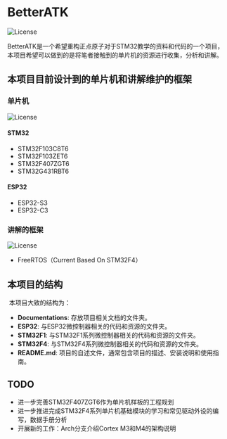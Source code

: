 # BetterATK

![License](https://img.shields.io/badge/license-GNUv3-yellow)

​	BetterATK是一个希望重构正点原子对于STM32教学的资料和代码的一个项目，本项目希望可以做到的是将笔者接触到的单片机的资源进行收集，分析和讲解。

## 本项目目前设计到的单片机和讲解维护的框架

### 单片机

![License](https://img.shields.io/badge/Module-MicroChips-red)

#### STM32

- STM32F103C8T6
- STM32F103ZET6
- STM32F407ZGT6
- STM32G431RBT6

#### ESP32

- ESP32-S3
- ESP32-C3

### 讲解的框架

![License](https://img.shields.io/badge/Module-MicroFrameWork-blue)

- FreeRTOS（Current Based On STM32F4）

## 本项目的结构

​	本项目大致的结构为：

- **Documentations**: 存放项目相关文档的文件夹。
- **ESP32**: 与ESP32微控制器相关的代码和资源的文件夹。
- **STM32F1**: 与STM32F1系列微控制器相关的代码和资源的文件夹。
- **STM32F4**: 与STM32F4系列微控制器相关的代码和资源的文件夹。
- **README.md**: 项目的自述文件，通常包含项目的描述、安装说明和使用指南。

## TODO

- 进一步完善STM32F407ZGT6作为单片机样板的工程规划
- 进一步推进完成STM32F4系列单片机基础模块的学习和常见驱动外设的编写，数据手册分析
- 开展新的工作：Arch分支介绍Cortex M3和M4的架构说明







